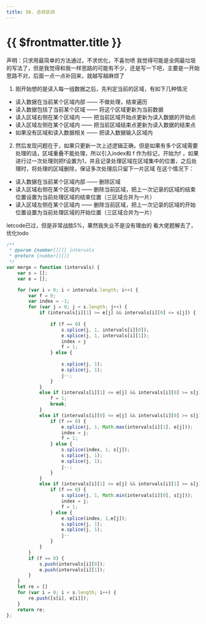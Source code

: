 ```yaml
---
title: 56. 合并区间
---
```


# {{ $frontmatter.title }}

声明：只求用最简单的方法通过，不求优化，不喜勿喷
我觉得可能是全网最垃圾的写法了，但是我觉得和我一样思路的可能有不少，还是写一下吧，主要是一开始思路不对，后面一点一点补回来，就越写越麻烦了
1. 刚开始想的是读入每一组数据之后，先判定当前的区域，有如下几种情况
- 读入数据在当前某个区域内部 —— 不做处理，结束遍历
- 读入数据包括了当前某个区域 —— 将这个区域更新为当前数据
- 读入区域右侧在某个区域内 —— 把当前区域开始点更新为读入数据的开始点
- 读入区域左侧在某个区域内 —— 把当前区域结束点更新为读入数据的结束点
- 如果没有区域和读入数据相关 —— 把读入数据输入区域内
2. 然后发现问题在于，如果只更新一次上述逻辑正确，但是如果有多个区域需要处理的话，区域重叠不能处理，所以引入index和 f 作为标记，开始为f ，如果进行过一次处理则把f设置为1，并且记录处理区域在区域集中的位置，之后处理时，将处理的区域删除，保证多次处理后只留下一片区域
在这个情况下：
- 读入数据在当前某个区域内部 —— 删除区域
- 读入区域右侧在某个区域内 —— 删除当前区域，把上一次记录的区域的结束位置设置为当前处理区域的结束位置（三区域合并为一片）
- 读入区域左侧在某个区域内 —— 删除当前区域，把上一次记录的区域的开始位置设置为当前处理区域的开始位置（三区域合并为一片）

letcode已过，但是非常战胜5%，果然我失业不是没有理由的
看大佬题解去了，优化todo

```javascript
/**
 * @param {number[][]} intervals
 * @return {number[][]}
 */
var merge = function (intervals) {
    var s = [];
    var e = [];

    for (var i = 0; i < intervals.length; i++) {
        var f = 0;
        var index = -1;
        for (var j = 0; j < s.length; j++) {
            if (intervals[i][1] >= e[j] && intervals[i][0] <= s[j]) {
               
                if (f == 0) {
                    s.splice(j, 1, intervals[i][0]);
                    e.splice(j, 1, intervals[i][1]);
                    index = j
                    f = 1;
                } else {
                    
                    s.splice(j, 1);
                    e.splice(j, 1);
                    j--;
                }
            }
            else if (intervals[i][1] <= e[j] && intervals[i][0] >= s[j]) {  
                f = 1;
                break;
            }
            else if (intervals[i][0] <= e[j] && intervals[i][0] >= s[j]) {
                if (f == 0) {
                    e.splice(j, 1, Math.max(intervals[i][1], e[j]));
                    index = j;
                    f = 1;
                } else {
                    s.splice(index, 1, s[j]);
                    s.splice(j, 1);
                    e.splice(j, 1);
                    j--;
                }
            }
            else if (intervals[i][1] <= e[j] && intervals[i][1] >= s[j]) {      
                if (f == 0) {
                    s.splice(j, 1, Math.min(intervals[i][0], s[j]));
                    index = j;
                    f = 1;
                } else {
                    e.splice(index, 1,e[j]);
                    s.splice(j, 1);
                    e.splice(j, 1);
                    j--
                }
            }
        }
        if (f == 0) {
            s.push(intervals[i][0]);
            e.push(intervals[i][1]);
        }
    }
    let re = []
    for (var i = 0; i < s.length; i++) {
        re.push([s[i], e[i]]);
    }
    return re;
};
```
